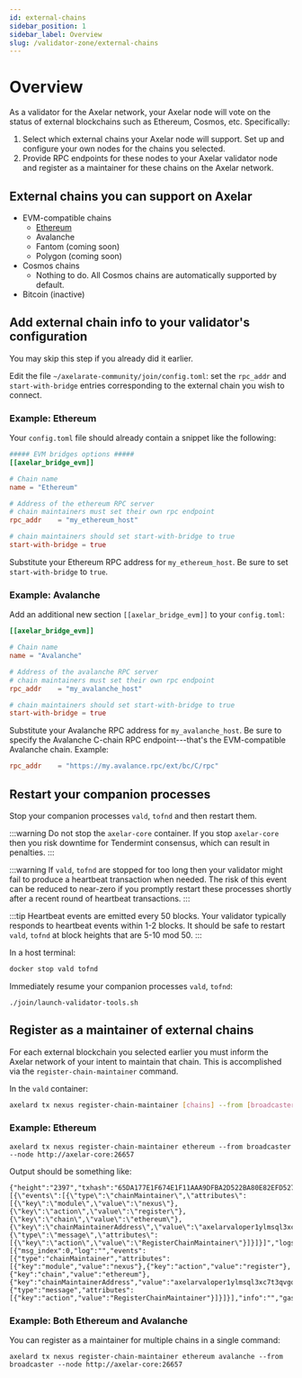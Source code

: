 ```yaml
---
id: external-chains
sidebar_position: 1
sidebar_label: Overview
slug: /validator-zone/external-chains
---
```


# Overview

As a validator for the Axelar network, your Axelar node will vote on the status of external blockchains such as Ethereum, Cosmos, etc. Specifically:

1. Select which external chains your Axelar node will support.  Set up and configure your own nodes for the chains you selected.
2. Provide RPC endpoints for these nodes to your Axelar validator node and register as a maintainer for these chains on the Axelar network.

## External chains you can support on Axelar

* EVM-compatible chains
    * [Ethereum](/validator-zone/external-chains/ethereum)
    * Avalanche
    * Fantom (coming soon)
    * Polygon (coming soon)
* Cosmos chains
    * Nothing to do.  All Cosmos chains are automatically supported by default.
* Bitcoin (inactive)

## Add external chain info to your validator's configuration

You may skip this step if you already did it earlier.

Edit the file `~/axelarate-community/join/config.toml`: set the `rpc_addr` and `start-with-bridge` entries corresponding to the external chain you wish to connect.

### Example: Ethereum

Your `config.toml` file should already contain a snippet like the following:

```toml
##### EVM bridges options #####
[[axelar_bridge_evm]]

# Chain name
name = "Ethereum"

# Address of the ethereum RPC server
# chain maintainers must set their own rpc endpoint
rpc_addr    = "my_ethereum_host"

# chain maintainers should set start-with-bridge to true
start-with-bridge = true
```

Substitute your Ethereum RPC address for `my_ethereum_host`.  Be sure to set `start-with-bridge` to `true`.

### Example: Avalanche

Add an additional new section `[[axelar_bridge_evm]]` to your `config.toml`:

```toml
[[axelar_bridge_evm]]

# Chain name
name = "Avalanche"

# Address of the avalanche RPC server
# chain maintainers must set their own rpc endpoint
rpc_addr    = "my_avalanche_host"

# chain maintainers should set start-with-bridge to true
start-with-bridge = true
```

Substitute your Avalanche RPC address for `my_avalanche_host`.  Be sure to specify the Avalanche C-chain RPC endpoint---that's the EVM-compatible Avalanche chain.  Example:
```toml
rpc_addr    = "https://my.avalance.rpc/ext/bc/C/rpc"
```

## Restart your companion processes

Stop your companion processes `vald`, `tofnd` and then restart them.

:::warning
Do not stop the `axelar-core` container.  If you stop `axelar-core` then you risk downtime for Tendermint consensus, which can result in penalties.
:::

:::warning
If `vald`, `tofnd` are stopped for too long then your validator might fail to produce a heartbeat transaction when needed.  The risk of this event can be reduced to near-zero if you promptly restart these processes shortly after a recent round of heartbeat transactions.
:::

:::tip
Heartbeat events are emitted every 50 blocks.  Your validator typically responds to heartbeat events within 1-2 blocks.  It should be safe to restart `vald`, `tofnd` at block heights that are 5-10 mod 50.
:::

In a host terminal:

```bash
docker stop vald tofnd
```

Immediately resume your companion processes `vald`, `tofnd`:
```
./join/launch-validator-tools.sh
```

## Register as a maintainer of external chains

For each external blockchain you selected earlier you must inform the Axelar network of your intent to maintain that chain.  This is accomplished via the `register-chain-maintainer` command.

In the `vald` container:
```bash
axelard tx nexus register-chain-maintainer [chains] --from [broadcaster] --node [axelar-core host]
```

### Example: Ethereum

```
axelard tx nexus register-chain-maintainer ethereum --from broadcaster --node http://axelar-core:26657
```

Output should be something like:

```
{"height":"2397","txhash":"65DA177E1F674E1F11AAA9DFBA2D522BA80E82EFD5271F95E7FDCE990544BA9D","codespace":"","code":0,"data":"0A2F0A2D2F6E657875732E763162657461312E5265676973746572436861696E4D61696E7461696E657252657175657374","raw_log":"[{\"events\":[{\"type\":\"chainMaintainer\",\"attributes\":[{\"key\":\"module\",\"value\":\"nexus\"},{\"key\":\"action\",\"value\":\"register\"},{\"key\":\"chain\",\"value\":\"ethereum\"},{\"key\":\"chainMaintainerAddress\",\"value\":\"axelarvaloper1ylmsql3xc7t3qvgqjq44ntragzqn07p70j06j5\"}]},{\"type\":\"message\",\"attributes\":[{\"key\":\"action\",\"value\":\"RegisterChainMaintainer\"}]}]}]","logs":[{"msg_index":0,"log":"","events":[{"type":"chainMaintainer","attributes":[{"key":"module","value":"nexus"},{"key":"action","value":"register"},{"key":"chain","value":"ethereum"},{"key":"chainMaintainerAddress","value":"axelarvaloper1ylmsql3xc7t3qvgqjq44ntragzqn07p70j06j5"}]},{"type":"message","attributes":[{"key":"action","value":"RegisterChainMaintainer"}]}]}],"info":"","gas_wanted":"200000","gas_used":"61475","tx":null,"timestamp":""}
```

### Example: Both Ethereum and Avalanche

You can register as a maintainer for multiple chains in a single command:
```
axelard tx nexus register-chain-maintainer ethereum avalanche --from broadcaster --node http://axelar-core:26657
```

